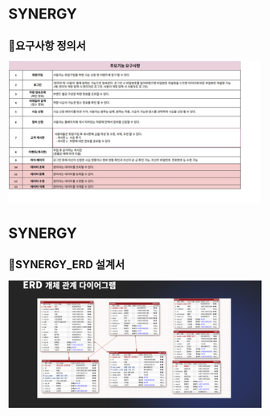 # SYNERGY
## 📝요구사항 정의서
<img src ="src/main/webapp/resource/readme/요구사항%20정의서.jpg" alt="요구사항 정의서" width="600">

# SYNERGY
## 📝SYNERGY_ERD 설계서
<img src ="src/main/webapp/resource/readme/SYNERGY_ERD.png" alt="SYNERGY_ERD" width="600">
